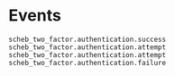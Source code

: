 Events
======

`scheb_two_factor.authentication.success`
`scheb_two_factor.authentication.attempt`
`scheb_two_factor.authentication.attempt`
`scheb_two_factor.authentication.failure`
